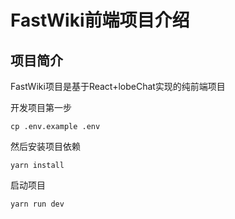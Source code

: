 
# FastWiki前端项目介绍

## 项目简介

FastWiki项目是基于React+lobeChat实现的纯前端项目

开发项目第一步

```shell
cp .env.example .env
```

然后安装项目依赖

```shell
yarn install
```

启动项目

```shell
yarn run dev
```
